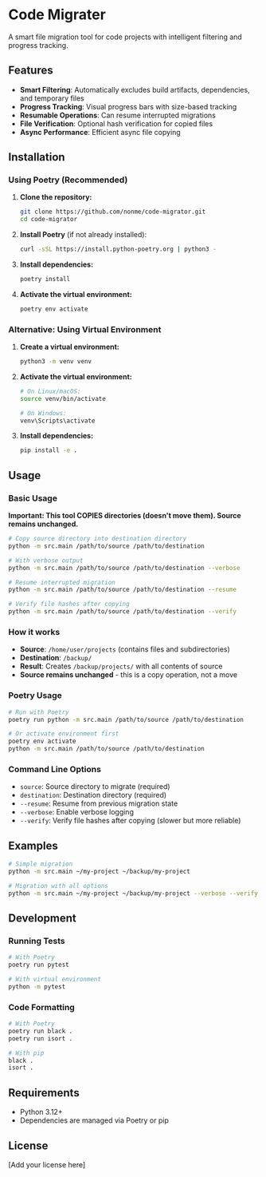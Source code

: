 # Code Migrater

A smart file migration tool for code projects with intelligent filtering and progress tracking.

## Features

- **Smart Filtering**: Automatically excludes build artifacts, dependencies, and temporary files
- **Progress Tracking**: Visual progress bars with size-based tracking
- **Resumable Operations**: Can resume interrupted migrations
- **File Verification**: Optional hash verification for copied files
- **Async Performance**: Efficient async file copying

## Installation

### Using Poetry (Recommended)

1. **Clone the repository:**
   ```bash
   git clone https://github.com/nonme/code-migrator.git
   cd code-migrator
   ```

2. **Install Poetry** (if not already installed):
   ```bash
   curl -sSL https://install.python-poetry.org | python3 -
   ```

3. **Install dependencies:**
   ```bash
   poetry install
   ```

4. **Activate the virtual environment:**
   ```bash
   poetry env activate
   ```

### Alternative: Using Virtual Environment

1. **Create a virtual environment:**
   ```bash
   python3 -m venv venv
   ```

2. **Activate the virtual environment:**
   ```bash
   # On Linux/macOS:
   source venv/bin/activate
   
   # On Windows:
   venv\Scripts\activate
   ```

3. **Install dependencies:**
   ```bash
   pip install -e .
   ```

## Usage

### Basic Usage

**Important: This tool COPIES directories (doesn't move them). Source remains unchanged.**

```bash
# Copy source directory into destination directory
python -m src.main /path/to/source /path/to/destination

# With verbose output
python -m src.main /path/to/source /path/to/destination --verbose

# Resume interrupted migration
python -m src.main /path/to/source /path/to/destination --resume

# Verify file hashes after copying
python -m src.main /path/to/source /path/to/destination --verify
```

### How it works

- **Source**: `/home/user/projects` (contains files and subdirectories)
- **Destination**: `/backup/`
- **Result**: Creates `/backup/projects/` with all contents of source
- **Source remains unchanged** - this is a copy operation, not a move

### Poetry Usage

```bash
# Run with Poetry
poetry run python -m src.main /path/to/source /path/to/destination

# Or activate environment first
poetry env activate
python -m src.main /path/to/source /path/to/destination
```

### Command Line Options

- `source`: Source directory to migrate (required)
- `destination`: Destination directory (required)
- `--resume`: Resume from previous migration state
- `--verbose`: Enable verbose logging
- `--verify`: Verify file hashes after copying (slower but more reliable)

## Examples

```bash
# Simple migration
python -m src.main ~/my-project ~/backup/my-project

# Migration with all options
python -m src.main ~/my-project ~/backup/my-project --verbose --verify --resume
```

## Development

### Running Tests

```bash
# With Poetry
poetry run pytest

# With virtual environment
python -m pytest
```

### Code Formatting

```bash
# With Poetry
poetry run black .
poetry run isort .

# With pip
black .
isort .
```

## Requirements

- Python 3.12+
- Dependencies are managed via Poetry or pip

## License

[Add your license here]